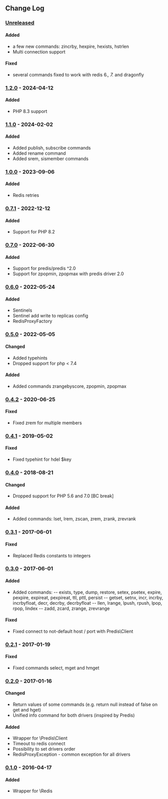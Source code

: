 ## Change Log

### [Unreleased][unreleased]

####  Added
- a few new commands: zincrby, hexpire, hexists, hstrlen
- Multi connection support

####  Fixed
- several commands fixed to work with redis 6.*, 7.* and dragonfly

### [1.2.0] - 2024-04-12
####  Added
- PHP 8.3 support

### [1.1.0] - 2024-02-02
####  Added
- Added publish, subscribe commands
- Added rename command
- Added srem, sismember commands

### [1.0.0] - 2023-09-06
####  Added
- Redis retries

### [0.7.1] - 2022-12-12
#### Added
- Support for PHP 8.2

### [0.7.0] - 2022-06-30
#### Added
- Support for predis/predis ^2.0
- Support for zpopmin, zpopmax with predis driver 2.0

### [0.6.0] - 2022-05-24
#### Added
- Sentinels
- Sentinel add write to replicas config
- RedisProxyFactory

### [0.5.0] - 2022-05-05
#### Changed
- Added typehints
- Dropped support for php < 7.4

#### Added
- Added commands zrangebyscore, zpopmin, zpopmax

### [0.4.2] - 2020-06-25
#### Fixed
- Fixed zrem for multiple members

### [0.4.1] - 2019-05-02
#### Fixed
- Fixed typehint for hdel $key

### [0.4.0] - 2018-08-21
#### Changed
- Dropped support for PHP 5.6 and 7.0 [BC break]

#### Added
- Added commands: lset, lrem, zscan, zrem, zrank, zrevrank

### [0.3.1] - 2017-06-01
#### Fixed
- Replaced Redis constants to integers

### [0.3.0] - 2017-06-01
#### Added
- Added commands:
-- exists, type, dump, restore, setex, psetex, expire, pexpire, expireat, pexpireat, ttl, pttl, persist
-- getset, setnx, incr, incrby, incrbyfloat, decr, decrby, decrbyfloat
-- llen, lrange, lpush, rpush, lpop, rpop, lindex
-- zadd, zcard, zrange, zrevrange

#### Fixed
- Fixed connect to not-default host / port with Predis\Client

### [0.2.1] - 2017-01-19
#### Fixed
- Fixed commands select, mget and hmget
 
### [0.2.0] - 2017-01-16
#### Changed
- Return values of some commands (e.g. return null instead of false on get and hget)
- Unified info command for both drivers (inspired by Predis)

#### Added
- Wrapper for \Predis\Client
- Timeout to redis connect
- Possibility to set drivers order
- RedisProxyException - common exception for all drivers

### [0.1.0] - 2016-04-17

#### Added
- Wrapper for \Redis

[unreleased]: https://github.com/lulco/redis-proxy/compare/1.2.0...HEAD
[1.2.0]: https://github.com/lulco/redis-proxy/compare/1.1.0...1.2.0
[1.1.0]: https://github.com/lulco/redis-proxy/compare/1.0.0...1.1.0
[1.0.0]: https://github.com/lulco/redis-proxy/compare/0.7.1...1.0.0
[0.7.1]: https://github.com/lulco/redis-proxy/compare/0.7.0...0.7.1
[0.7.0]: https://github.com/lulco/redis-proxy/compare/0.6.0...0.7.0
[0.6.0]: https://github.com/lulco/redis-proxy/compare/0.5.0...0.6.0
[0.5.0]: https://github.com/lulco/redis-proxy/compare/0.4.2...0.5.0
[0.4.2]: https://github.com/lulco/redis-proxy/compare/0.4.1...0.4.2
[0.4.1]: https://github.com/lulco/redis-proxy/compare/0.4.0...0.4.1
[0.4.0]: https://github.com/lulco/redis-proxy/compare/0.3.1...0.4.0
[0.3.1]: https://github.com/lulco/redis-proxy/compare/0.3.0...0.3.1
[0.3.0]: https://github.com/lulco/redis-proxy/compare/0.2.1...0.3.0
[0.2.1]: https://github.com/lulco/redis-proxy/compare/0.2.0...0.2.1
[0.2.0]: https://github.com/lulco/redis-proxy/compare/0.1.0...0.2.0
[0.1.0]: https://github.com/lulco/redis-proxy/compare/0.0.0...0.1.0
